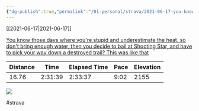 ```yaml
---
{"dg-publish":true,"permalink":"/01-personal/strava/2021-06-17-you-know-those-days-where-you-re-stupid-and-underestimate-the-heat-so-don-t-bring-enough-water-then-you-decide-to-bail-at-shooting-star-and-have-to-pick-your-way-down-a-destroyed-trail-this-was-like-that/"}
---
```



[[2021-06-17\|2021-06-17]]

[You know those days where you're stupid and underestimate the heat, so don't bring enough water, then you decide to bail at Shooting Star, and have to pick your way down a destroyed trail? This was like that](https://www.strava.com/activities/5488054483)

| Distance | Time    | Elapsed Time | Pace | Elevation |
| -------- | ------- | ------------ | ---- | --------- |
| 16.76    | 2:31:39 | 2:33:37      | 9:02 | 2155      |



    
![](https://dgtzuqphqg23d.cloudfront.net/V5fgm59QvEkjIJ5sgH1hntTPNR_jrvsJhgUt2M0NGtI-768x576.jpg)

    

#strava
